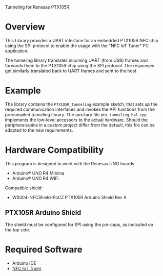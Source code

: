 Tunneling for Renesas PTX105R

# Overview

This Library provides a UART interface for an embedded PTX105R NFC chip using
the SPI protocol to enable the usage with the "NFC IoT Tuner" PC application.

The tunneling library translates incoming UART (from USB) frames and forwards them to the
PTX105R chip using the SPI protocol. The responses get similarly translated
back to UART frames and sent to the host.

# Example

The library contains the `PTX105R_Tunneling` example sketch, that sets up the required communication interfaces and invokes the API functions from the precompiled tunneling library. The auxiliary file `ptx_tunneling_hal.cpp` implements the low-level accessors to the actual hardware. Should the peripherals/pins in a custom project differ from the default, this file can be adapted to the new requirements.

# Hardware Compatibility

This program is designed to work with the Renesas UNO boards:
- Arduino® UNO R4 Minima
- Arduino® UNO R4 WiFi

Compatible shield:
- WS004-NFCShield-PoCZ PTX105R Arduino Shield Rev A

## PTX105R Arduino Shield

The shield must be configured for SPI using the pin-caps, as indicated on the top side.

# Required Software

- Arduino IDE
- [NFC IoT Tuner](https://www.renesas.com/en/products/wireless-connectivity/nfc/ptx105r-mid-power-multi-protocol-nfc-forum-compliant-reader/WS031-NFCShld-REFZ-PTX105R-Arduino-Shield-Reference-Design)
